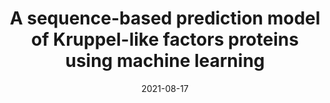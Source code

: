 ---
title: A sequence-based prediction model of Kruppel-like factors proteins using machine learning
collection: talks
type: "Talk"
permalink: /talks/2021-08-17-ISZB
venue: "The 4th Zinc Biology Asia/Oceania Regional Zoom Meeting"
date: 2021-08-17
location: "Zoom Meeting"
---